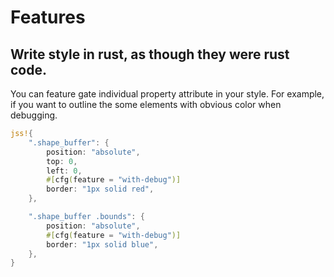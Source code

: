 # Features

## Write style in rust, as though they were rust code.

You can feature gate individual property attribute in your style.
For example, if you want to outline the some elements with obvious color when debugging.

```rust
jss!{
    ".shape_buffer": {
        position: "absolute",
        top: 0,
        left: 0,
        #[cfg(feature = "with-debug")]
        border: "1px solid red",
    },

    ".shape_buffer .bounds": {
        position: "absolute",
        #[cfg(feature = "with-debug")]
        border: "1px solid blue",
    },
}
```
